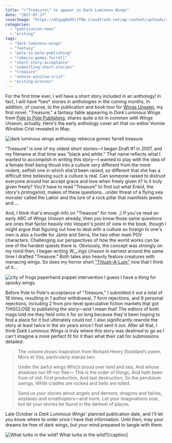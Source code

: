 ```yaml
---
title: "\"Treasure\" to appear in Dark Luminous Wings"
date: "2017-07-17"
coverImage: "https://d2ypg8o05lff0b.cloudfront.net/wp-content/uploads/sites/3/2017/07/dark-luminous-wings-332x500.jpg"
categories:
  - "publication-news"
  - "writing"
tags:
  - "dark-luminous-wings"
  - "fantasy"
  - "pole-to-pole-publishing"
  - "rebecca-gomez-farrell"
  - "short-story-acceptance"
  - "submitting-short-stories"
  - "treasure"
  - "vonnie-winslow-crist"
  - "writing-process"
---
```


For the first time ever, I will have a short story included in an anthology! In fact, I will have \*two\* stories in anthologies in the coming months, in addition, of course, to the publication and book tour for [Wings Unseen](/blog/2017/01/wings-unseen-coming-from-meerkat-press-in-august-2017/), my first novel. "Treasure," a fantasy fable appearing in _Dark Luminous Wings_ from [Pole to Pole Publishing](http://poletopolepublishing.com/), shares quite a lot in common with _Wings Unseen_, actually. Here's the early anthology cover art that co-editor Vonnie Winslow Crist revealed in May:

![dark luminous wings anthology rebecca gomez farrell treasure](https://d2ypg8o05lff0b.cloudfront.net/wp-content/uploads/sites/3/2017/07/dark-luminous-wings-332x500.jpg)

"Treasure" is one of my oldest short stories—I began Draft #1 in 2007, and my filename at that time was "black and white." That name reflects what I wanted to accomplish in writing this story—I wanted to play with the idea of a female thief being thrust into a culture very different from the more violent, selfish one in which she'd been raised, so different that she has a difficult time believing such a culture is real. Can someone raised to distrust everyone around her accept grace and love when freely given it? Is it truly given freely? You'll have to read "Treasure" to find out what Enkid, the story's protoganist, makes of these questions...under threat of a flying sea monster called the Laklor and the lure of a rock pillar that manifests jewels and....

And, I think that's enough info on "Treasure" for now. ;) If you've read an early ARC of _Wings Unseen_ already, then you know those same questions are ones that factor heavily into Vesperi's point of view in the book, though I might argue that figuring out how to deal with a culture so foreign to one's own is also a hurdle for Janto and Serra, the two other main POV characters. Challenging our perspectives of how the world works can be one of the hardest quests there is. Obviously, the concept was strongly on my mind then; I began writing _W__ings Unseen_ in earnest around the same time I drafted "Treasure." Both tales also heavily feature creatures with menacing wings. So does my horror short ["Thlush-A-Lum"](/creative-works/thlush-a-lum/) now that I think of it...

![city of frogs paperhand puppet intervention](https://d2ypg8o05lff0b.cloudfront.net/wp-content/uploads/sites/3/2017/07/cityoffrogs29-500x333.jpg) I guess I have a thing for spooky wings.

Before Pole to Pole's acceptance of "Treasure," I submitted it out a total of 18 times, resulting in 1 author withdrawal, 7 form rejections, and 9 personal rejections, including 2 from pro-level speculative fiction markets that got THISCLOSE to publishing the story—and I mean that! The editors of both mags told me they held onto it for so long because they'd been hoping to find a place for it but ultimately could not. I also significantly rewrote the story at least twice in the six years since I first sent it out. After all that, I think _Dark Luminous Wings_ is truly where this story was destined to go as I can't imagine a more perfect fit for it than what their call for submissions detailed:

> The volume draws inspiration from Richard Henry Stoddard’s poem, Mors et Vita, particularly stanza two:
>
> Under the awful wings Which brood over land and sea, And whose shadows nor lift nor flee— This is the order of things, And hath been from of old: First production, And last destruction; So the pendulum swings, While cradles are rocked and bells are tolled.
>
> Send us your stories about angels and demons, dragons and fairies, airplanes and ornathopters—and more. Let your imaginations soar, but let your stories be found in the darkest of places.

Late October is _Dark Luminous Wings'_ planned publication date, and I'll let you know where to order once I have that information. Until then, may your dreams be free of dark wings, but your mind prepared to tangle with them.

![What lurks in the wild?](https://d2ypg8o05lff0b.cloudfront.net/wp-content/uploads/sites/3/2017/07/2012_Dec_Nola_259-500x333.jpg) What lurks in the wild?\[/caption\]

